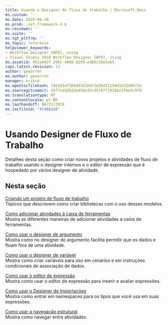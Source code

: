 ```yaml
---
title: Usando o Designer de fluxo de trabalho | Microsoft Docs
ms.custom: ''
ms.date: 2018-06-30
ms.prod: .net-framework-4.6
ms.reviewer: ''
ms.suite: ''
ms.tgt_pltfrm: ''
ms.topic: reference
helpviewer_keywords:
- Workflow Designer [WFD], using
- Visual Studio 2010 Workflow Designer [WFD], using
ms.assetid: 991a942f-29bc-4868-9299-ed80c5665ab5
caps.latest.revision: 13
author: gewarren
ms.author: gewarren
manager: erikre
ms.openlocfilehash: 74e193af384d91816dc2e26d11194d1632d8672b
ms.sourcegitcommit: 55f7ce2d5d2e458e35c45787f1935b237ee5c9f8
ms.translationtype: MT
ms.contentlocale: pt-BR
ms.lasthandoff: 08/22/2018
ms.locfileid: "47468168"
---
```

# <a name="using-the-workflow-designer"></a>Usando Designer de Fluxo de Trabalho
Detalhes desta seção como criar novos projetos e atividades de fluxo de trabalho usando o designer internos e o editor de expressão que é hospedado por vários designer de atividade.  
  
## <a name="in-this-section"></a>Nesta seção  
 [Criando um projeto de fluxo de trabalho](../workflow-designer/creating-a-workflow-project.md)  
 Tópicos que descrevem como criar bibliotecas com o uso desses modelos.  
  
 [Como adicionar atividades à caixa de ferramentas](../workflow-designer/how-to-add-activities-to-the-toolbox.md)  
 Mostra as diferentes maneiras de adicionar atividades a caixa de ferramentas.  
  
 [Como usar o designer de argumento](../workflow-designer/how-to-use-the-argument-designer.md)  
 Mostra como no designer do argumento facilita permitir que os dados e fluam fora de uma atividade.  
  
 [Como usar o designer de variável](../workflow-designer/how-to-use-the-variable-designer.md)  
 Mostra como criar variáveis para uso em cenários e em instruções condicionais de associação de dados.  
  
 [Como usar o editor de expressão](../workflow-designer/how-to-use-the-expression-editor.md)  
 Mostra como usar o editor de expressão para inserir e avaliar expressões.  
  
 [Como usar o Designer de Importações](../workflow-designer/how-to-use-the-imports-designer.md)  
 Mostra como entrar em namespaces para os tipos que você usa em suas expressões.  
  
 [Como usar a navegação estrutural](../workflow-designer/how-to-use-breadcrumb-navigation.md)  
 Mostra como navegar entre atividades.